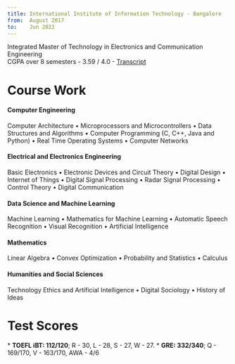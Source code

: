 ```yaml
---
title: International Institute of Information Technology - Bangalore
from:  August 2017
to:    Jun 2022
---
```


Integrated Master of Technology in Electronics and Communication Engineering<br>
CGPA over 8 semesters - 3.59 / 4.0 - <a target="_blank" rel="noopener noreferrer" href="{{site.url}}{{site.baseurl}}/assets/pdf/transcript.pdf">Transcript</a>

<h1><b>Course Work</b></h1>

<h4>Computer Engineering</h4>
Computer Architecture • Microprocessors and Microcontrollers • Data Structures and Algorithms • Computer Programming (C, C++, Java and Python) • Real Time Operating Systems • Computer Networks

<h4>Electrical and Electronics Engineering</h4>
Basic Electronics • Electronic Devices and Circuit Theory • Digital Design • Internet of Things • Digital Signal Processing • Radar Signal Processing • Control Theory • Digital Communication

<h4>Data Science and Machine Learning</h4>
Machine Learning • Mathematics for Machine Learning • Automatic Speech Recognition • Visual Recognition • Artificial Intelligence

<h4> Mathematics</h4>
Linear Algebra • Convex Optimization • Probability and Statistics • Calculus

<h4>Humanities and Social Sciences</h4>
Technology Ethics and Artificial Intelligence • Digital Sociology • History of Ideas 

<h1><b>Test Scores</b></h1>
* <b>TOEFL iBT: 112/120</b>; R - 30, L - 28, S - 27, W - 27.
* <b>GRE: 332/340</b>; Q - 169/170, V - 163/170, AWA - 4/6 
